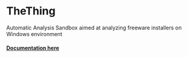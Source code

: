 # TheThing
Automatic Analysis Sandbox aimed at analyzing freeware installers on Windows environment

#### [Documentation here](http://thething.readthedocs.io/en/latest/)
